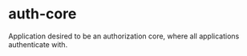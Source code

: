 # auth-core
Application desired to be an authorization core, where all applications authenticate with.
